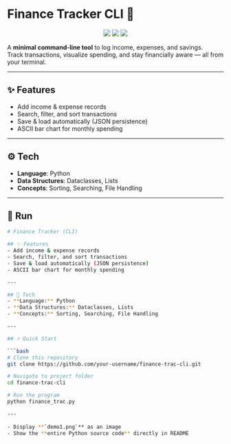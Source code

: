 # Finance Tracker CLI 💼

<p align="center">
  <img src="https://img.shields.io/badge/Language-Python-blue?style=flat-square" />
  <img src="https://img.shields.io/badge/Type-CLI-lightgrey?style=flat-square" />
  <img src="https://img.shields.io/badge/Focus-Finance-success?style=flat-square" />
</p>

A **minimal command-line tool** to log income, expenses, and savings.  
Track transactions, visualize spending, and stay financially aware — all from your terminal.

---

## ✨ Features
- Add income & expense records  
- Search, filter, and sort transactions  
- Save & load automatically (JSON persistence)  
- ASCII bar chart for monthly spending  

---

## ⚙️ Tech
- **Language**: Python  
- **Data Structures**: Dataclasses, Lists  
- **Concepts**: Sorting, Searching, File Handling  

---

## 🚀 Run
```bash
# Finance Tracker (CLI)

## ✨ Features
- Add income & expense records  
- Search, filter, and sort transactions  
- Save & load automatically (JSON persistence)  
- ASCII bar chart for monthly spending  

---

## 🚀 Tech
- **Language:** Python  
- **Data Structures:** Dataclasses, Lists  
- **Concepts:** Sorting, Searching, File Handling  

---

## ⚡ Quick Start

```bash
# Clone this repository
git clone https://github.com/your-username/finance-trac-cli.git

# Navigate to project folder
cd finance-trac-cli

# Run the program
python finance_trac.py

---
 
- Display **`demo1.png`** as an image  
- Show the **entire Python source code** directly in README  


